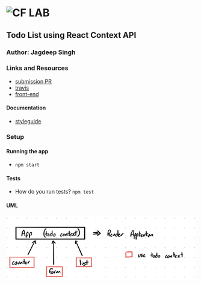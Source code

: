 # ![CF](http://i.imgur.com/7v5ASc8.png) LAB

## Todo List using React Context API

### Author: Jagdeep Singh

### Links and Resources

- [submission PR](https://github.com/401-advanced-javascript-js/lab-33-todo-contextAPI/pull/1)
- [travis](https://travis-ci.com/401-advanced-javascript-js/lab-33-todo-contextAPI)
- [front-end](https://sad-northcutt-385f97.netlify.com/)

#### Documentation

- [styleguide](styleguide/index.html)

<!-- ### Modules

#### `modulename.js`

##### Exported Values and Methods

###### `foo(thing) -> string`

Usage Notes or examples

###### `bar(array) -> array`

Usage Notes or examples -->

### Setup

#### Running the app

- `npm start`

#### Tests

- How do you run tests? `npm test`

#### UML

![UML](assets/uml.jpeg)
